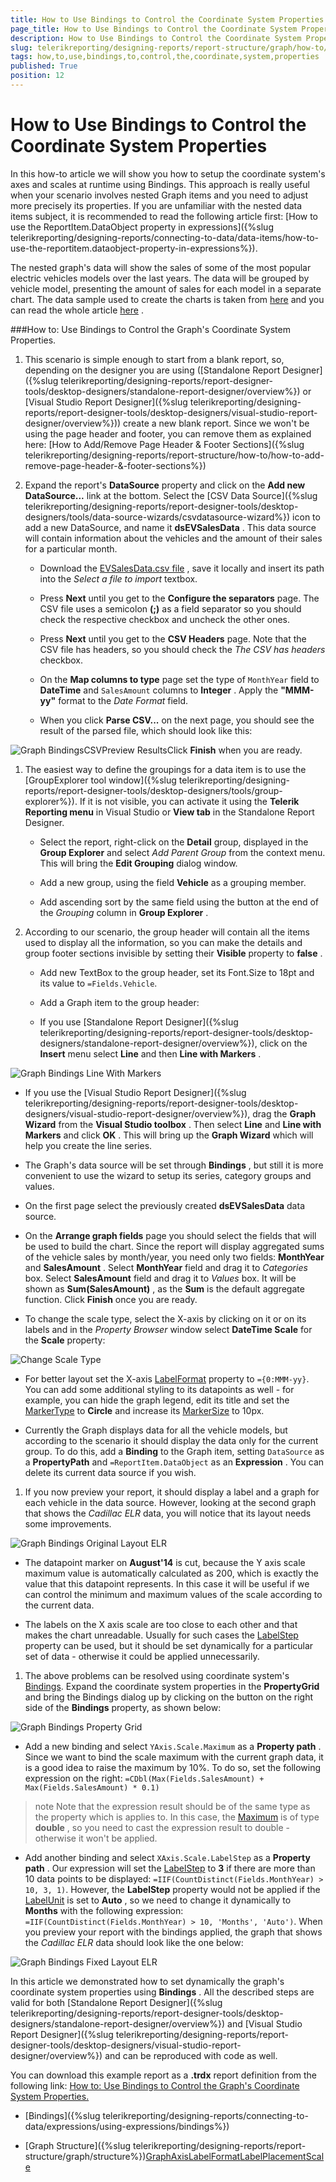 ```yaml
---
title: How to Use Bindings to Control the Coordinate System Properties
page_title: How to Use Bindings to Control the Coordinate System Properties | for Telerik Reporting Documentation
description: How to Use Bindings to Control the Coordinate System Properties
slug: telerikreporting/designing-reports/report-structure/graph/how-to/how-to-use-bindings-to-control-the-coordinate-system-properties
tags: how,to,use,bindings,to,control,the,coordinate,system,properties
published: True
position: 12
---
```


# How to Use Bindings to Control the Coordinate System Properties



In this how-to article we will show you how to setup the coordinate system's axes and scales at runtime using Bindings.         This approach is really useful when your scenario involves nested Graph items and you need to adjust more precisely its properties.         If you are unfamiliar with the nested data items subject, it is recommended to read the following article first:         [How to use the ReportItem.DataObject property in expressions]({%slug telerikreporting/designing-reports/connecting-to-data/data-items/how-to-use-the-reportitem.dataobject-property-in-expressions%}).       

The nested graph's data will show the sales of some of the most popular electric vehicles models over the last years.         The data will be grouped by vehicle model, presenting the amount of sales for each model in a separate chart.         The data sample used to create the charts is taken from          [here](http://jpwhitenissanleaf.com/)          and you can read the whole article          [here](http://jpwhitenissanleaf.com/2013/04/06/march-2013-sets-several-records-for-ev-sales/) .       

###How to: Use Bindings to Control the Graph's Coordinate System Properties.

1. This scenario is simple enough to start from a blank report, so, depending on the designer you are using               ([Standalone Report Designer]({%slug telerikreporting/designing-reports/report-designer-tools/desktop-designers/standalone-report-designer/overview%})               or [Visual Studio Report Designer]({%slug telerikreporting/designing-reports/report-designer-tools/desktop-designers/visual-studio-report-designer/overview%}))               create a new blank report.                 Since we won't be using the page header and footer, you can remove them as explained here:               [How to Add/Remove Page Header & Footer Sections]({%slug telerikreporting/designing-reports/report-structure/how-to/how-to-add-remove-page-header-&-footer-sections%})

1. Expand the report's __DataSource__  property and click on the __Add new DataSource...__  link at the bottom.               Select the [CSV Data Source]({%slug telerikreporting/designing-reports/report-designer-tools/desktop-designers/tools/data-source-wizards/csvdatasource-wizard%}) icon to add a new DataSource,               and name it __dsEVSalesData__ . This data source will contain information about the vehicles and the amount of their               sales for a particular month.             
   + Download the                    [EVSalesData.csv file](http://blogs.telerik.com/docs/default-source/reporting/evsalesinus.csv?sfvrsn=2)                    , save it locally and insert its path into the *Select a file to import*  textbox.                 

   + Press __Next__  until you get to the __Configure the separators__  page.                   The CSV file uses a semicolon __(;)__  as a field separator so you should check the respective checkbox                   and uncheck the other ones.                 

   + Press __Next__  until you get to the __CSV Headers__  page.                   Note that the CSV file has headers, so you should check the *The CSV has headers*  checkbox.                 

   + On the __Map columns to type__  page set the type of `MonthYear` field                   to __DateTime__  and `SalesAmount` columns to __Integer__ .                   Apply the __"MMM-yy"__  format to the *Date Format*  field.                 

   + When you click __Parse CSV...__  on the next page, you should see the result of the parsed file, which should look                   like this:                   

  ![Graph BindingsCSVPreview Results](images/Graph/HowToUseBindingsToControlCoordSystemProperties/GraphBindingsCSVPreviewResults.png)Click __Finish__  when you are ready.                 


1. The easiest way to define the groupings for a data item is to use the [GroupExplorer tool window]({%slug telerikreporting/designing-reports/report-designer-tools/desktop-designers/tools/group-explorer%}).               If it is not visible, you can activate it using the __Telerik Reporting menu__  in Visual Studio or __View tab__  in the Standalone Report Designer.             
   + Select the report, right-click on the __Detail__  group, displayed in the __Group Explorer__                    and select *Add Parent Group*  from the context menu. This will bring the __Edit Grouping__                    dialog window.                 

   + Add a new group, using the field __Vehicle__  as a grouping member.                 

   + Add ascending sort by the same field using the button at the end of the *Grouping*  column in __Group Explorer__ .                 


1. According to our scenario, the group header will contain all the items used to display all the information,               so you can make the details and group footer sections invisible by setting their __Visible__  property to __false__ .             
   + Add new TextBox to the group header, set its Font.Size to 18pt and its value to `=Fields.Vehicle`.                 

   + Add a Graph item to the group header:                 

   + If you use [Standalone Report Designer]({%slug telerikreporting/designing-reports/report-designer-tools/desktop-designers/standalone-report-designer/overview%}),                       click on the __Insert__  menu select __Line__  and then __Line with Markers__ .                       

  ![Graph Bindings Line With Markers](images/Graph/HowToUseBindingsToControlCoordSystemProperties/GraphBindingsLineWithMarkers.png)

   + If you use the [Visual Studio Report Designer]({%slug telerikreporting/designing-reports/report-designer-tools/desktop-designers/visual-studio-report-designer/overview%}),                       drag the __Graph Wizard__  from the __Visual Studio toolbox__ . Then select __Line__  and __Line with Markers__  and click                       __OK__ .                     This will bring up the __Graph Wizard__  which will help you create the line series.                 

   + The Graph's data source will be set through __Bindings__ , but still it is more convenient to use                   the wizard to setup its series, category groups and values.                 

   + On the first page select the previously created __dsEVSalesData__  data source.                     

   + On the __Arrange graph fields__  page you should select the fields that will be used to build the chart.                       Since the report will display aggregated sums of the vehicle sales by month/year, you need only two fields:                       __MonthYear__  and __SalesAmount__ .                       Select __MonthYear__  field and drag it to *Categories*  box.                       Select __SalesAmount__  field and drag it to *Values*  box.                       It will be shown as __Sum(SalesAmount)__ , as the __Sum__  is the default aggregate function.                       Click __Finish__  once you are ready.                     

   + To change the scale type, select the X-axis by clicking on it or on its labels and in the                       *Property Browser*  window select __DateTime Scale__  for the __Scale__  property:                       

  ![Change Scale Type](images/Graph/HowToBarLineSeries/ChangeScaleType.png)

   + For better layout set the X-axis                       [LabelFormat](/reporting/api/Telerik.Reporting.GraphAxis#Telerik_Reporting_GraphAxis_LabelFormat)                       property to `={0:MMM-yy}`. You can add some additional styling to its datapoints as well -                       for example, you can hide the graph legend, edit its title and                       set the [MarkerType](/reporting/api/Telerik.Reporting.LineSeries#Telerik_Reporting_LineSeries_MarkerType)                       to __Circle__  and increase its [MarkerSize](/reporting/api/Telerik.Reporting.LineSeries#Telerik_Reporting_LineSeries_MarkerSize)                       to 10px.                     

   + Currently the Graph displays data for all the vehicle models, but according to the scenario it should display the data                   only for the current group. To do this, add a __Binding__  to the Graph item, setting                   `DataSource` as a __PropertyPath__                    and `=ReportItem.DataObject` as an __Expression__ .                   You can delete its current data source if you wish.                 


1. If you now preview your report, it should display a label and a graph for each vehicle in the data source.               However, looking at the second graph that shows the *Cadillac ELR*  data,               you will notice that its layout needs some improvements.               

  ![Graph Bindings Original Layout ELR](images/Graph/HowToUseBindingsToControlCoordSystemProperties/GraphBindingsOriginalLayout_ELR.png)
   + The datapoint marker on __August'14__  is cut, because the Y axis scale maximum value is automatically                   calculated as 200, which is exactly the value that this datapoint represents. In this case it will be useful if we can                   control the minimum and maximum values of the scale according to the current data.                 

   + The labels on the X axis scale are too close to each other and that makes the chart unreadable. Usually for such cases                   the [LabelStep](/reporting/api/Telerik.Reporting.DateTimeScale#Telerik_Reporting_DateTimeScale_LabelStep)                   property can be used, but it should be set dynamically for a particular set of data - otherwise it could be                   applied unnecessarily.                 


1. The above problems can be resolved using coordinate system's               [Bindings](/reporting/api/Telerik.Reporting.GraphCoordinateSystem#Telerik_Reporting_GraphCoordinateSystem_Bindings).               Expand the coordinate system properties in the __PropertyGrid__  and bring the Bindings dialog up               by clicking on the button on the right side of the __Bindings__  property, as shown below:               

  ![Graph Bindings Property Grid](images/Graph/HowToUseBindingsToControlCoordSystemProperties/GraphBindingsPropertyGrid.png)
   + Add a new binding and select `YAxis.Scale.Maximum` as a __Property path__ .                   Since we want to bind the scale maximum with the current graph data, it is a good idea to raise the maximum by 10%.                   To do so, set the following expression on the right: `=CDbl(Max(Fields.SalesAmount) + Max(Fields.SalesAmount) * 0.1)`

   >note Note that the expression result should be of the same type as the property which is applies to.                     In this case, the [Maximum](/reporting/api/Telerik.Reporting.NumericalScaleBase#Telerik_Reporting_NumericalScaleBase_Maximum)                     is of type  __double__ , so you need to cast the expression result  to double - otherwise it won't be applied.                   

   + Add another binding and select `XAxis.Scale.LabelStep` as a __Property path__ .                   Our expression will set the [LabelStep](/reporting/api/Telerik.Reporting.DateTimeScale#Telerik_Reporting_DateTimeScale_LabelStep) to                    __3__  if there are more than 10 data points to be displayed:                   `=IIF(CountDistinct(Fields.MonthYear) > 10, 3, 1)`.                 However, the __LabelStep__  property would not be applied if the                    [LabelUnit](/reporting/api/Telerik.Reporting.DateTimeScale#Telerik_Reporting_DateTimeScale_LabelUnit) is set to __Auto__ ,                    so we need to change it dynamically to __Months__  with the following expression:                   `=IIF(CountDistinct(Fields.MonthYear) > 10, 'Months', 'Auto')`.                 When you preview your report with the bindings applied, the graph that shows the *Cadillac ELR*  data                    should look like the one below:                   

  ![Graph Bindings Fixed Layout ELR](images/Graph/HowToUseBindingsToControlCoordSystemProperties/GraphBindingsFixedLayout_ELR.png)


In this article we demonstrated how to set dynamically the graph's coordinate system properties using __Bindings__ .             All the described steps are valid for both             [Standalone Report Designer]({%slug telerikreporting/designing-reports/report-designer-tools/desktop-designers/standalone-report-designer/overview%})             and [Visual Studio Report Designer]({%slug telerikreporting/designing-reports/report-designer-tools/desktop-designers/visual-studio-report-designer/overview%}) and             can be reproduced with code as well.           

You can download this example report as a __.trdx__  report definition from the following link:                [How to: Use Bindings to Control the Graph's Coordinate System Properties.](http://blogs.telerik.com/docs/default-source/reporting/graphbindingsexample.trdx?sfvrsn=2) 

 * [Bindings]({%slug telerikreporting/designing-reports/connecting-to-data/expressions/using-expressions/bindings%})

 * [Graph Structure]({%slug telerikreporting/designing-reports/report-structure/graph/structure%})[GraphAxis](/reporting/api/Telerik.Reporting.GraphAxis)[LabelFormat](/reporting/api/Telerik.Reporting.GraphAxis#Telerik_Reporting_GraphAxis_LabelFormat)[LabelPlacement](/reporting/api/Telerik.Reporting.GraphAxis#Telerik_Reporting_GraphAxis_LabelPlacement)[Scale](/reporting/api/Telerik.Reporting.GraphAxis#Telerik_Reporting_GraphAxis_Scale)
